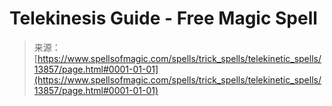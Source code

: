 <!--yml

category: 未分类

date: 2024-06-12 18:52:30

-->

# Telekinesis Guide - Free Magic Spell

> 来源：[https://www.spellsofmagic.com/spells/trick_spells/telekinetic_spells/13857/page.html#0001-01-01](https://www.spellsofmagic.com/spells/trick_spells/telekinetic_spells/13857/page.html#0001-01-01)

